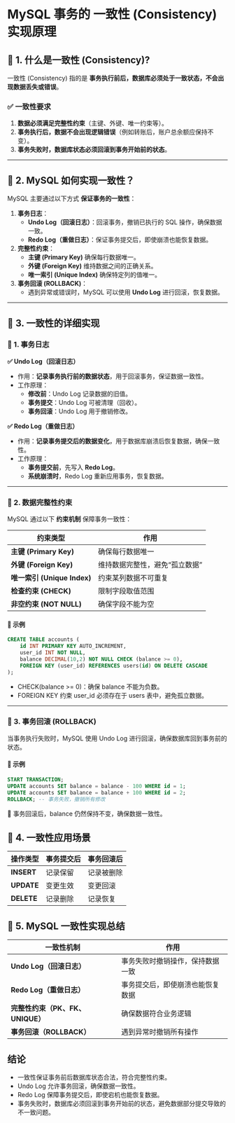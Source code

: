 # MySQL 事务的 一致性 (Consistency) 实现原理

## **📌 1. 什么是一致性 (Consistency)?**

一致性 (Consistency) 指的是 **事务执行前后，数据库必须处于一致状态，不会出现数据丢失或错误**。

### **✅ 一致性要求**

1. **数据必须满足完整性约束**（主键、外键、唯一约束等）。
2. **事务执行后，数据不会出现逻辑错误**（例如转账后，账户总余额应保持不变）。
3. **事务失败时，数据库状态必须回滚到事务开始前的状态**。

***

## **📌 2. MySQL 如何实现一致性？**

MySQL 主要通过以下方式 **保证事务的一致性**：

1. **事务日志**：
   * **Undo Log（回滚日志）**：回滚事务，撤销已执行的 SQL 操作，确保数据一致。
   * **Redo Log（重做日志）**：保证事务提交后，即使崩溃也能恢复数据。
2. **完整性约束**：
   * **主键 (Primary Key)** 确保每行数据唯一。
   * **外键 (Foreign Key)** 维持数据之间的正确关系。
   * **唯一索引 (Unique Index)** 确保特定列的值唯一。
3. **事务回滚 (ROLLBACK)**：
   * 遇到异常或错误时，MySQL 可以使用 **Undo Log** 进行回滚，恢复数据。

***

## **📌 3. 一致性的详细实现**

### **🔹 1. 事务日志**

**✅ Undo Log（回滚日志）**

* 作用：**记录事务执行前的数据状态**，用于回滚事务，保证数据一致性。
* 工作原理：
  * **修改前**：Undo Log 记录数据的旧值。
  * **事务提交**：Undo Log 可被清理（回收）。
  * **事务回滚**：Undo Log 用于撤销修改。

**✅ Redo Log（重做日志）**

* 作用：**记录事务提交后的数据变化**，用于数据库崩溃后恢复数据，确保一致性。
* 工作原理：
  * **事务提交前**，先写入 **Redo Log**。
  * **系统崩溃时**，Redo Log 重新应用事务，恢复数据。

***

### **🔹 2. 数据完整性约束**

MySQL 通过以下 **约束机制** 保障事务一致性：

| **约束类型**                | **作用**           |
| ----------------------- | ---------------- |
| **主键 (Primary Key)**    | 确保每行数据唯一         |
| **外键 (Foreign Key)**    | 维持数据完整性，避免“孤立数据” |
| **唯一索引 (Unique Index)** | 约束某列数据不可重复       |
| **检查约束 (CHECK)**        | 限制字段取值范围         |
| **非空约束 (NOT NULL)**     | 确保字段不能为空         |

#### **📝 示例**

```sql
CREATE TABLE accounts (
    id INT PRIMARY KEY AUTO_INCREMENT,
    user_id INT NOT NULL,
    balance DECIMAL(10,2) NOT NULL CHECK (balance >= 0),
    FOREIGN KEY (user_id) REFERENCES users(id) ON DELETE CASCADE
);
```

* CHECK(balance >= 0)：确保 balance 不能为负数。
* FOREIGN KEY 约束 user\_id 必须存在于 users 表中，避免孤立数据。

***

### 🔹 3. 事务回滚 (ROLLBACK)

当事务执行失败时，MySQL 使用 Undo Log 进行回滚，确保数据库回到事务前的状态。

#### 📝 示例

```sql
START TRANSACTION;
UPDATE accounts SET balance = balance - 100 WHERE id = 1;
UPDATE accounts SET balance = balance + 100 WHERE id = 2;
ROLLBACK; -- 事务失败，撤销所有修改
```

🔹 事务回滚后，balance 仍然保持不变，确保数据一致性。

## 📌 4. 一致性应用场景

| 操作类型       | 事务提交后 | 事务回滚后 |
| ---------- | ----- | ----- |
| **INSERT** | 记录保留  | 记录被删除 |
| **UPDATE** | 变更生效  | 变更回滚  |
| **DELETE** | 记录删除  | 记录恢复  |

## 📌 5. MySQL 一致性实现总结

| **一致性机制**               | **作用**           |
| ----------------------- | ---------------- |
| **Undo Log（回滚日志）**      | 事务失败时撤销操作，保持数据一致 |
| **Redo Log（重做日志）**      | 事务提交后，即使崩溃也能恢复数据 |
| **完整性约束（PK、FK、UNIQUE）** | 确保数据符合业务逻辑       |
| **事务回滚（ROLLBACK）**      | 遇到异常时撤销所有操作      |

## 结论

* 一致性保证事务前后数据库状态合法，符合完整性约束。
* Undo Log 允许事务回滚，确保数据一致性。
* Redo Log 保障事务提交后，即使宕机也能恢复数据。
* 事务失败时，数据库必须回滚到事务开始前的状态，避免数据部分提交导致的不一致问题。



